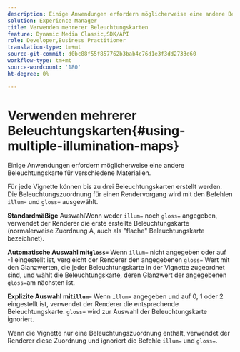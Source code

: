 ```yaml
---
description: Einige Anwendungen erfordern möglicherweise eine andere Beleuchtungskarte für verschiedene Materialien.
solution: Experience Manager
title: Verwenden mehrerer Beleuchtungskarten
feature: Dynamic Media Classic,SDK/API
role: Developer,Business Practitioner
translation-type: tm+mt
source-git-commit: d0bc88f55f857762b3bab4c76d1e3f3dd2733d60
workflow-type: tm+mt
source-wordcount: '180'
ht-degree: 0%

---
```



# Verwenden mehrerer Beleuchtungskarten{#using-multiple-illumination-maps}

Einige Anwendungen erfordern möglicherweise eine andere Beleuchtungskarte für verschiedene Materialien.

Für jede Vignette können bis zu drei Beleuchtungskarten erstellt werden. Die Beleuchtungszuordnung für einen Rendervorgang wird mit den Befehlen `illum=` und `gloss=` ausgewählt.

**Standardmäßige** AuswahlWenn weder  `illum=` noch  `gloss=` angegeben, verwendet der Renderer die erste erstellte Beleuchtungskarte (normalerweise Zuordnung A, auch als &quot;flache&quot; Beleuchtungskarte bezeichnet).

**Automatische Auswahl mit`gloss=`** Wenn  `illum=` nicht angegeben oder auf -1 eingestellt ist, vergleicht der Renderer den angegebenen  `gloss=` Wert mit den Glanzwerten, die jeder Beleuchtungskarte in der Vignette zugeordnet sind, und wählt die Beleuchtungskarte, deren Glanzwert der angegebenen  `gloss=`am nächsten ist.

**Explizite Auswahl mit`illum=`** Wenn  `illum=` angegeben und auf 0, 1 oder 2 eingestellt ist, verwendet der Renderer die entsprechende Beleuchtungskarte.  `gloss=` wird zur Auswahl der Beleuchtungskarte ignoriert.

Wenn die Vignette nur eine Beleuchtungszuordnung enthält, verwendet der Renderer diese Zuordnung und ignoriert die Befehle `illum=` und `gloss=`.
